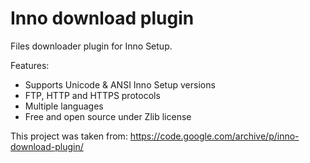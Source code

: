 # Inno download plugin
Files downloader plugin for Inno Setup.

Features:
- Supports Unicode & ANSI Inno Setup versions
- FTP, HTTP and HTTPS protocols
- Multiple languages
- Free and open source under Zlib license

This project was taken from:
https://code.google.com/archive/p/inno-download-plugin/

